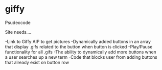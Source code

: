 # giffy

Psudeocode

Site needs....

-Link to Giffy AIP to get pictures
-Dynamically added buttons in an array that display .gifs related to the button when button is clicked
-Play/Pause functionality for all .gifs
-The ability to dynamically add more buttons when a user searches up a new term
-Code that blocks user from adding buttons that already exist on button row
